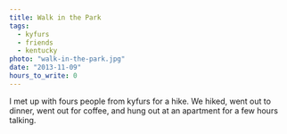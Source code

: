 ```yaml
---
title: Walk in the Park
tags:
  - kyfurs
  - friends
  - kentucky
photo: "walk-in-the-park.jpg"
date: "2013-11-09"
hours_to_write: 0
---
```


I met up with fours people from kyfurs for a hike. We hiked, went out to dinner, went out for coffee, and hung out at an apartment for a few hours talking.
